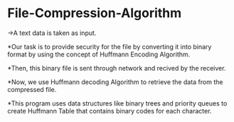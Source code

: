 # File-Compression-Algorithm

->A text data is taken as input.

*Our task is to provide security for the file by converting it into binary format by using the concept of Huffmann Encoding Algorithm.

*Then, this binary file is sent through network and recived by the receiver. 

*Now, we use Huffmann decoding Algorithm to retrieve the data from the compressed file.

*This program uses data structures like binary trees and priority queues to create Huffmann Table that contains binary codes for each character.
